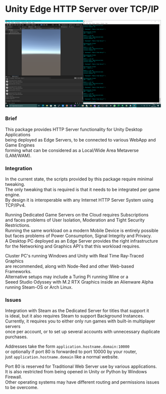 # Unity Edge HTTP Server over TCP/IP

![screenshot3](https://github.com/TheMindVirus/metaverse/blob/main/Networking/screenshot3.png)

### Brief

This package provides HTTP Server functionality for Unity Desktop Applications \
being deployed as Edge Servers, to be connected to various WebApp and Game Engines \
forming what can be considered as a Local/Wide Area Metaverse (LAM/WAM).

### Integration

In the current state, the scripts provided by this package require minimal tweaking. \
The only tweaking that is required is that it needs to be integrated per game engine. \
By design it is interoperable with any Internet HTTP Server System using TCP/IPv4.

Running Dedicated Game Servers on the Cloud requires Subscriptions \
and faces problems of User Isolation, Moderation and Tight Security Restrictions. \
Running the same workload on a modern Mobile Device is entirely possible \
but faces problems of Power Consumption, Signal Integrity and Privacy. \
A Desktop PC deployed as an Edge Server provides the right infrastructure \
for the Networking and Graphics API's that this workload requires.

Cluster PC's running Windows and Unity with Real Time Ray-Traced Graphics \
are recommended, along with Node-Red and other Web-based Frameworks. \
Alternative setups may include a Turing Pi running Wine or a \
Seeed Studio Odyssey with M.2 RTX Graphics inside an Alienware Alpha \
running Steam-OS or Arch Linux.

### Issues

Integration with Steam as the Dedicated Server for titles that support it \
is ideal, but it also requires Steam to support Background Instances. \
Currently, it requires you to either only run games with built-in multiplayer servers \
once per account, or to set up several accounts with unnecessary duplicate purchases.

Addresses take the form `application.hostname.domain:10000` \
or optionally if port 80 is forwarded to port 10000 by your router, \
just `application.hostname.domain` like a normal website.

Port 80 is reserved for Traditional Web Server use by various applications. \
It is also restricted from being opened in Unity or Python by Windows Firewall. \
Other operating systems may have different routing and permissions issues to be overcome.
